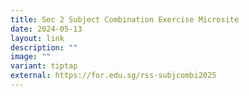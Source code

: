 ```yaml
---
title: Sec 2 Subject Combination Exercise Microsite
date: 2024-05-13
layout: link
description: ""
image: ""
variant: tiptap
external: https://for.edu.sg/rss-subjcombi2025
---
```

